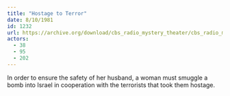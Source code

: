 ```yaml
---
title: "Hostage to Terror"
date: 8/10/1981
id: 1232
url: https://archive.org/download/cbs_radio_mystery_theater/cbs_radio_mystery_theater-1201-1250.zip/cbs_radio_mystery_theater-1201-1250%2Fcbsrmt_1232_hostage_to_terror.mp3
actors:
  - 38
  - 95
  - 202
---
```

In order to ensure the safety of her husband, a woman must smuggle a bomb into Israel in cooperation with the terrorists that took them hostage.